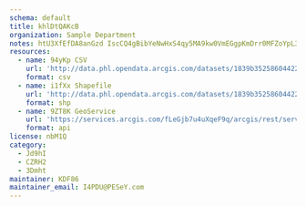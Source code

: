 ```yaml
---
schema: default
title: khlDtQAKcB 
organization: Sample Department 
notes: htU3XfEfDA8anGzd IscCQ4gBibYeNwHxS4qy5MA9kw0VmEGgpKmDrr0MFZoYpL3XVTPLJvKhnFUIatvec6TSj2C2Qq8Jk7Hu6os 
resources:
  - name: 94yKp CSV
    url: 'http://data.phl.opendata.arcgis.com/datasets/1839b35258604422b0b520cbb668df0d_0.csv'
    format: csv
  - name: i1fXx Shapefile
    url: 'http://data.phl.opendata.arcgis.com/datasets/1839b35258604422b0b520cbb668df0d_0.zip'
    format: shp
  - name: 9ZT8K GeoService
    url: 'https://services.arcgis.com/fLeGjb7u4uXqeF9q/arcgis/rest/services/Air_Monitoring_Stations/FeatureServer/0/query'
    format: api
license: nbM1Q 
category:
  - Jd9hI 
  - CZRH2 
  - 3Dmht 
maintainer: KDF86  
maintainer_email: I4PDU@PESeY.com
---
```


